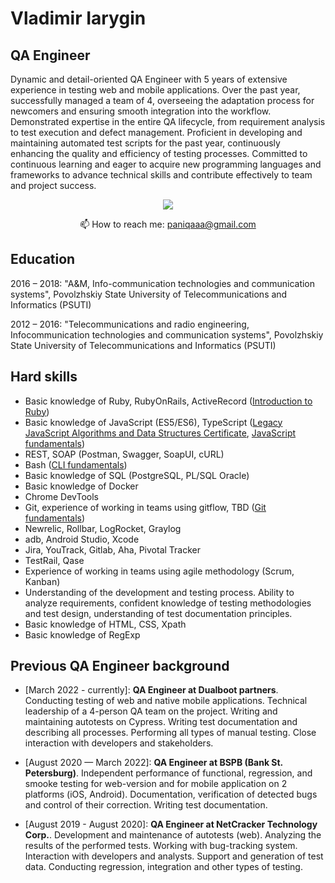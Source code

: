 # Vladimir Iarygin

## QA Engineer

Dynamic and detail-oriented QA Engineer with 5 years of extensive experience in testing web and mobile applications.
Over the past year, successfully managed a team of 4, overseeing the adaptation process for newcomers and ensuring smooth integration into the workflow.
Demonstrated expertise in the entire QA lifecycle, from requirement analysis to test execution and defect management.
Proficient in developing and maintaining automated test scripts for the past year, continuously enhancing the quality and efficiency of testing processes.
Committed to continuous learning and eager to acquire new programming languages and frameworks to advance technical skills and contribute effectively to team and project success.

<p align='center'>
   <!--<a href="https://www.linkedin.com/">-->
       <!--<img src="https://img.shields.io/badge/linkedin-%230077B5.svg?&style=for-the-badge&logo=linkedin&logoColor=white"/>-->
   <!--</a>-->
   <a href="https://t.me/oldirtyv">
       <img src="https://img.shields.io/badge/Telegram-2CA5E0?style=for-the-badge&logo=telegram&logoColor=white"/>
   </a>
<p align='center'>
   📫 How to reach me: <a href='mailto:paniqaaa@gmail.com'>paniqaaa@gmail.com</a>
</p>

## Education

2016 – 2018: "A&M, Info-communication technologies and communication systems", Povolzhskiy State University of Telecommunications and Informatics (PSUTI)

2012 – 2016: "Telecommunications and radio engineering, Infocommunication technologies and communication systems", Povolzhskiy State University of Telecommunications and Informatics (PSUTI)

## Hard skills

- Basic knowledge of Ruby, RubyOnRails, ActiveRecord (<a href='https://ru.hexlet.io/courses/ruby'>Introduction to Ruby</a>)
- Basic knowledge of JavaScript (ES5/ES6), TypeScript (<a href='https://www.freecodecamp.org/learn/javascript-algorithms-and-data-structures/'>Legacy JavaScript Algorithms and Data Structures Certificate</a>, <a href='https://hexlet.io/courses/js-basics'>JavaScript fundamentals</a>)
- REST, SOAP (Postman, Swagger, SoapUI, cURL)
- Bash (<a href='https://hexlet.io/courses/cli-basics'>CLI fundamentals</a>)
- Basic knowledge of SQL (PostgreSQL, PL/SQL Oracle)
- Basic knowledge of Docker
- Chrome DevTools
- Git, experience of working in teams using gitflow, TBD (<a href='https://hexlet.io/courses/intro_to_git'>Git fundamentals</a>)
- Newrelic, Rollbar, LogRocket, Graylog
- adb, Android Studio, Xcode
- Jira, YouTrack, Gitlab, Aha, Pivotal Tracker
- TestRail, Qase
- Experience of working in teams using agile methodology (Scrum, Kanban)
- Understanding of the development and testing process. Ability to analyze requirements, confident knowledge of testing methodologies and test design, understanding of test documentation principles.
- Basic knowledge of HTML, CSS, Xpath
- Basic knowledge of RegExp

## Previous QA Engineer background

- [March 2022 - currently]: **QA Engineer at Dualboot partners**. Conducting testing of web and native mobile applications. Technical leadership of a 4-person QA team on the project. Writing and maintaining autotests on Cypress. Writing test documentation and describing all processes. Performing all types of manual testing. Close interaction with developers and stakeholders.

- [August 2020 — March 2022]: **QA Engineer at BSPB (Bank St. Petersburg)**. Independent performance of functional, regression, and smooke testing for web-version and for mobile application on 2 platforms (iOS, Android). Documentation, verification of detected bugs and control of their correction. Writing test documentation.

- [August 2019 - August 2020]: **QA Engineer at NetCracker Technology Corp.**. Development and maintenance of autotests (web). Analyzing the results of the performed tests. Working with bug-tracking system. Interaction with developers and analysts. Support and generation of test data. Conducting regression, integration and other types of testing.
